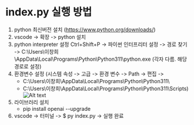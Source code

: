 # index.py 실행 방법
1. python 최신버전 설치 (https://www.python.org/downloads/)
2. vscode -> 확장 -> python 설치
3. python interpreter 설정 
   Ctrl+Shift+P -> 파이썬 인터프리터 설정 -> 경로 찾기 -> C:\Users\이창희\AppData\Local\Programs\Python\Python311\python.exe (각자 다름. 해당 경로로 설정)
4. 환경변수 설정 (시스템 속성 -> 고급 -> 환경 변수 -> Path -> 편집 -> 
   - C:\Users\이창희\AppData\Local\Programs\Python\Python311\
   - C:\Users\이창희\AppData\Local\Programs\Python\Python311\Scripts\)
![Alt text](image.png)
5. 라이브러리 설치
    - pip install openai --upgrade
6. vscode -> 터미널 -> $ py index.py -> 실행 완료